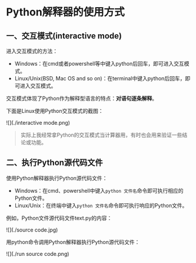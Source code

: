 # Python解释器的使用方式

## 一、交互模式(interactive mode)

进入交互模式的方法：

+ Windows：在cmd或者powershell等中键入python后回车，即可进入交互模式。
+ Linux/Unix(BSD, Mac OS and so on)：在terminal中键入python后回车，即可进入交互模式。

交互模式体现了Python作为解释型语言的特点：**对语句逐条解释**。

下面是Linux使用Python交互模式的截图：

![](./interactive mode.png)

> 实际上我经常拿Python的交互模式当计算器用，有时也会用来验证一些结论或功能。



## 二、执行Python源代码文件

使用Python解释器执行Python源代码文件：

+ Windows：在cmd、powershell中键入`python 文件名`命令即可执行相应的Python文件。
+ Linux/Unix：在终端中键入`python 文件名`命令即可执行响应的Python文件。

 例如，Python文件源代码文件text.py的内容：

![](./source code.jpg)

用python命令调用Python解释器执行Python源代码文件：

![](./run source code.png)



